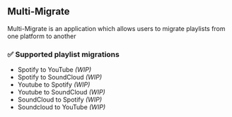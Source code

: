 ## Multi-Migrate

Multi-Migrate is an application which allows users to migrate playlists from one platform to another

### ✅ Supported playlist migrations 
* Spotify to YouTube *(WIP)*
* Spotify to SoundCloud *(WIP)*
* Youtube to Spotify *(WIP)*
* Youtube to SoundCloud *(WIP)*
* SoundCloud to Spotify *(WIP)*
* Soundcloud to YouTube *(WIP)*